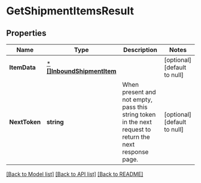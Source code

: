 # GetShipmentItemsResult

## Properties
Name | Type | Description | Notes
------------ | ------------- | ------------- | -------------
**ItemData** | [***[]InboundShipmentItem**](array.md) |  | [optional] [default to null]
**NextToken** | **string** | When present and not empty, pass this string token in the next request to return the next response page. | [optional] [default to null]

[[Back to Model list]](../README.md#documentation-for-models) [[Back to API list]](../README.md#documentation-for-api-endpoints) [[Back to README]](../README.md)

